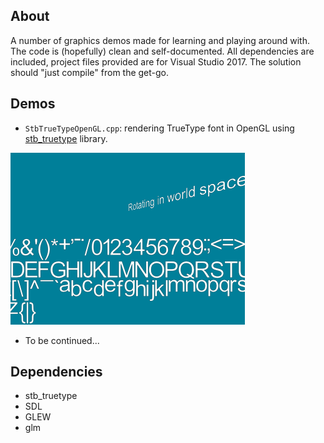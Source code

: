 ## About
A number of graphics demos made for learning and playing around with. The code is (hopefully) clean and self-documented.
All dependencies are included, project files provided are for Visual Studio 2017.
The solution should "just compile" from the get-go.

## Demos
* `StbTrueTypeOpenGL.cpp`: rendering TrueType font in OpenGL using [stb_truetype](https://github.com/nothings/stb) library.

![1](/screenshots/StbTrueTypeOpenGL.png?raw=true)

* To be continued...

## Dependencies
* stb_truetype
* SDL
* GLEW
* glm